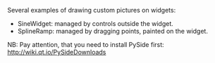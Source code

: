 Several examples of drawing custom pictures on widgets:
- SineWidget: managed by controls outside the widget.
- SplineRamp: managed by dragging points, painted on the widget.


NB: Pay attention, that you need to install PySide first:
http://wiki.qt.io/PySideDownloads
